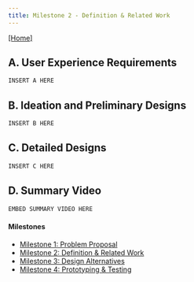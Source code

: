 ```yaml
---
title: Milestone 2 - Definition & Related Work
---
```


[[Home]](/index.md)
## A. User Experience Requirements

```markdown
INSERT A HERE
```

## B. Ideation and Preliminary Designs

```markdown
INSERT B HERE
```

## C. Detailed Designs

```markdown
INSERT C HERE
```

## D. Summary Video
```markdown
EMBED SUMMARY VIDEO HERE
```

#### Milestones

- [Milestone 1: Problem Proposal](/milestone1.md)
- [Milestone 2: Definition & Related Work](/milestone2.md)
- [Milestone 3: Design Alternatives](/milestone3.md)
- [Milestone 4: Prototyping & Testing](/milestone4.md)
